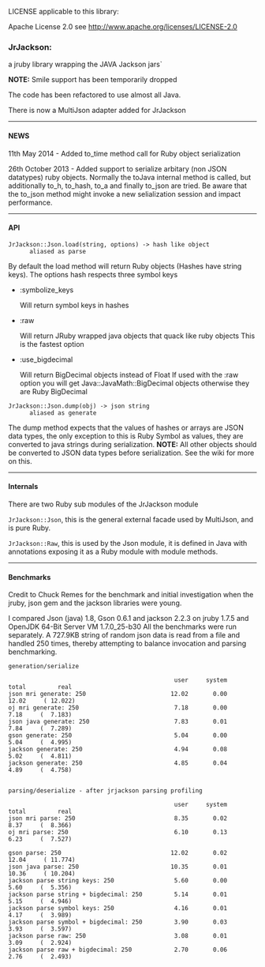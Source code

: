 

LICENSE applicable to this library:

Apache License 2.0 see http://www.apache.org/licenses/LICENSE-2.0

### JrJackson:

a jruby library wrapping the JAVA Jackson jars`

__NOTE:__ Smile support has been temporarily dropped

The code has been refactored to use almost all Java.

There is now a MultiJson adapter added for JrJackson

***

#### NEWS

11th May 2014 - Added to_time method call for Ruby object serialization

26th October 2013 - Added support to serialize arbitary (non JSON datatypes)
ruby objects.  Normally the toJava internal method is called, but additionally
to_h, to_hash, to_a and finally to_json are tried.  Be aware that the to_json
method might invoke a new selialization session and impact performance. 

***

#### API

```
JrJackson::Json.load(string, options) -> hash like object
      aliased as parse
```
By default the load method will return Ruby objects (Hashes have string keys).
The options hash respects three symbol keys

+ :symbolize_keys

  Will return symbol keys in hashes

+ :raw

  Will return JRuby wrapped java objects that quack like ruby objects
  This is the fastest option

+ :use_bigdecimal

  Will return BigDecimal objects instead of Float
  If used with the :raw option you will get Java::JavaMath::BigDecimal objects
  otherwise they are Ruby BigDecimal

```
JrJackson::Json.dump(obj) -> json string
      aliased as generate
```
The dump method expects that the values of hashes or arrays are JSON data types,
the only exception to this is Ruby Symbol as values, they are converted to java strings
during serialization. __NOTE:__ All other objects should be converted to JSON data types before
serialization. See the wiki for more on this.

***

#### Internals

There are two Ruby sub modules of the JrJackson module

```JrJackson::Json```, this is the general external facade used by MultiJson, and is pure Ruby.

```JrJackson::Raw```, this is used by the Json module, it is defined in Java with annotations
exposing it as a Ruby module with module methods.

***

#### Benchmarks

Credit to Chuck Remes for the benchmark and initial
investigation when the jruby, json gem and the jackson
libraries were young.

I compared Json (java) 1.8, Gson 0.6.1 and jackson 2.2.3 on jruby 1.7.5 and OpenJDK 64-Bit Server VM 1.7.0_25-b30
All the benchmarks were run separately. A 727.9KB string of random json data is read from a file and handled 250 times, thereby attempting to balance invocation and parsing benchmarking.

```
generation/serialize

                                               user     system      total         real
json mri generate: 250                        12.02       0.00      12.02     ( 12.022)
oj mri generate: 250                           7.18       0.00       7.18     (  7.183)
json java generate: 250                        7.83       0.01       7.84     (  7.289)
gson generate: 250                             5.04       0.00       5.04     (  4.995)
jackson generate: 250                          4.94       0.08       5.02     (  4.811)
jackson generate: 250                          4.85       0.04       4.89     (  4.758)


parsing/deserialize - after jrjackson parsing profiling

                                               user     system      total         real
json mri parse: 250                            8.35       0.02       8.37     (  8.366)
oj mri parse: 250                              6.10       0.13       6.23     (  7.527)
      
gson parse: 250                               12.02       0.02      12.04     ( 11.774)
json java parse: 250                          10.35       0.01      10.36     ( 10.204)
jackson parse string keys: 250                 5.60       0.00       5.60     (  5.356)
jackson parse string + bigdecimal: 250         5.14       0.01       5.15     (  4.946)
jackson parse symbol keys: 250                 4.16       0.01       4.17     (  3.989)
jackson parse symbol + bigdecimal: 250         3.90       0.03       3.93     (  3.597)
jackson parse raw: 250                         3.08       0.01       3.09     (  2.924)
jackson parse raw + bigdecimal: 250            2.70       0.06       2.76     (  2.493)

```
